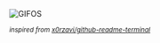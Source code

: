 <div align="justify">
<picture>
    <source media="(prefers-color-scheme: dark)" srcset="https://i.ibb.co/qNXhttK/output-gif.gif">
    <source media="(prefers-color-scheme: light)" srcset="https://i.ibb.co/qNXhttK/output-gif.gif">
    <img alt="GIFOS" src="https://i.ibb.co/qNXhttK/output-gif.gif">
</picture>

<sub><i>inspired from [x0rzavi/github-readme-terminal](https://github.com/x0rzavi/github-readme-terminal)</i></sub>

</div>

<!-- Image deletion URL: https://ibb.co/Jv08ffV/f7f1211b41ada3330adfe58cf8e5b35b -->